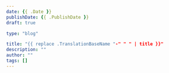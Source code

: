 ```yaml
---
date: {{ .Date }}
publishDate: {{ .PublishDate }}
draft: true

type: "blog"

title: "{{ replace .TranslationBaseName "-" " " | title }}"
description: ""
author: ""
tags: []
---
```



<!--more-->
